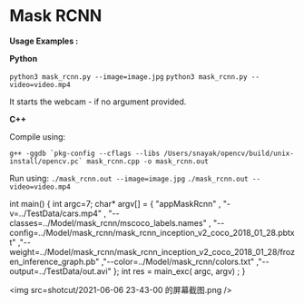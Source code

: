 # Mask RCNN
 
**Usage Examples :**

**Python**

`python3 mask_rcnn.py --image=image.jpg`
`python3 mask_rcnn.py --video=video.mp4`

It starts the webcam - if no argument provided.

**C++**

Compile using:

```g++ -ggdb `pkg-config --cflags --libs /Users/snayak/opencv/build/unix-install/opencv.pc` mask_rcnn.cpp -o mask_rcnn.out```

Run using:
`./mask_rcnn.out --image=image.jpg`
`./mask_rcnn.out --video=video.mp4`




int main()
{
    int argc=7;
    char*  argv[]  = { "appMaskRcnn"
                       ,  "-v=../TestData/cars.mp4"
                       , "--classes=../Model/mask_rcnn/mscoco_labels.names"
                       ,  "--config=../Model/mask_rcnn/mask_rcnn_inception_v2_coco_2018_01_28.pbtxt"
                       ,"--weight=../Model/mask_rcnn/mask_rcnn_inception_v2_coco_2018_01_28/frozen_inference_graph.pb"
                       ,"--color=../Model/mask_rcnn/colors.txt"
                       ,"--output=../TestData/out.avi"       };
    int res = main_exc(  argc,   argv) ;
}


<img src=shotcut/2021-06-06 23-43-00 的屏幕截图.png     />






